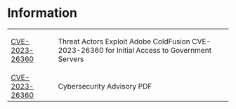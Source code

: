# Information
<table>
  <tr>
    <td>
      <a href="https://www.cisa.gov/news-events/cybersecurity-advisories/aa23-339a">CVE-2023-26360</a>
    </td>
    <td>
      <p>Threat Actors Exploit Adobe ColdFusion CVE-2023-26360 for Initial Access to Government Servers</p>
    </td>
  </tr>
  <tr>
    <td>
      <a href="https://www.cisa.gov/sites/default/files/2023-12/aa23-339a-threat-actors-exploit-adobe-coldfusion-cve-2023-26360.pdf">CVE-2023-26360</a>
    </td>
    <td>
      <p>Cybersecurity Advisory PDF</p>
    </td>
  </tr>
</table>
